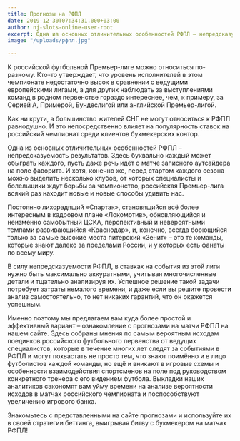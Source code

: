 ```yaml
---
title: Прогнозы на РФПЛ
date: 2019-12-30T07:34:31.000+03:00
author: nj-slots-online-user-root
excerpt: Одна из основных отличительных особенностей РФПЛ – непредсказуемость результатов...
image: "/uploads/рфпл.jpg"

---
```

К российской футбольной Премьер-лиге можно относиться по-разному. Кто-то утверждает, что уровень исполнителей в этом чемпионате недостаточно высок в сравнении с ведущими европейскими лигами, а для других наблюдать за выступлениями команд в родном первенстве гораздо интереснее, чем, к примеру, за Серией А, Примерой, Бундеслигой или английской Премьер-лигой.

Как ни крути, а большинство жителей СНГ не могут относиться к РФПЛ равнодушно. И это непосредственно влияет на популярность ставок на российский чемпионат среди клиентов букмекерских контор.

Одна из основных отличительных особенностей РФПЛ – непредсказуемость результатов. Здесь буквально каждый может обыграть каждого, пусть даже речь идёт о матче записного аутсайдера на поле фаворита. И хотя, конечно же, перед стартом каждого сезона можно выделить несколько клубов, от которых специалисты и болельщики ждут борьбы за чемпионство, российская Премьер-лига всякий раз находит новые и новые способы удивить нас.

Постоянно лихорадящий &#171;Спартак&#187;, становящийся всё более интересным в кадровом плане &#171;Локомотив&#187;, обновляющийся и неизменно самобытный ЦСКА, перспективный и невероятными темпами развивающийся &#171;Краснодар&#187;, и, конечно, всегда борющийся только за самые высокие места питерский &#171;Зенит&#187; – это те команды, которые знают далеко за пределами России, и у которых есть фанаты по всему миру.

В силу непредсказуемости РФПЛ, в ставках на события из этой лиги нужно быть максимально аккуратными, учитывая многочисленные детали и тщательно анализируя их. Успешное решение такой задачи потребует затраты немалого времени, и даже если вы решите провести анализ самостоятельно, то нет никаких гарантий, что он окажется успешным.

Именно поэтому мы предлагаем вам куда более простой и эффективный вариант – ознакомление с прогнозами на матчи РФПЛ на нашем сайте. Здесь собраны мнения по самым вероятным исходам поединков российского футбольного первенства от ведущих специалистов, которые в течение многих лет следят за событиями в РФПЛ и могут похвастать не просто тем, что знают поимённо и в лицо футболистов каждой команды, но ещё и вникают в игровые схемы и особенности взаимодействия спортсменов на поле под руководством конкретного тренера с его видением футбола. Выкладки наших аналитиков сэкономят вам уйму времени на анализе вероятности исходов в матчах российского чемпионата и поспособствуют увеличению игрового банка.

Знакомьтесь с представленными на сайте прогнозами и используйте их в своей стратегии беттинга, выигрывая битву с букмекером на матчах РФПЛ!